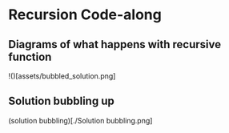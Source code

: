 # Recursion Code-along

## Diagrams of what happens with recursive function

!()[assets/bubbled_solution.png]


## Solution bubbling up

(solution bubbling)[./Solution bubbling.png]
